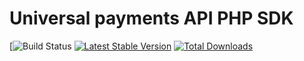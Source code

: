 # Universal payments API PHP SDK
[![Build Status](https://app.travis-ci.com/worksma/bill-payments-php-sdk.svg?branch=main)
[![Latest Stable Version](https://poser.pugx.org/worksma/bill-payments-php-sdk/version)](https://packagist.org/packages/worksma/bill-payments-php-sdk)
[![Total Downloads](https://poser.pugx.org/worksma/bill-payments-php-sdkdownloads)](https://packagist.org/packages/worksma/bill-payments-php-sdk)
